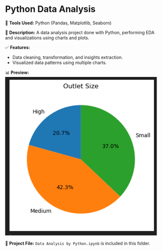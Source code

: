 # Python Data Analysis

📌 **Tools Used:** Python (Pandas, Matplotlib, Seaborn)

📝 **Description:** A data analysis project done with Python, performing EDA and visualizations using charts and plots.

✅ **Features:**
- Data cleaning, transformation, and insights extraction.
- Visualized data patterns using multiple charts.

📊 **Preview:**
![Python Data Analysis](https://github.com/Maharab022/Maharab022/blob/main/python_chart1%20(1).png?raw=true)

📁 **Project File:** `Data Analysis by Python.ipynb` is included in this folder.

